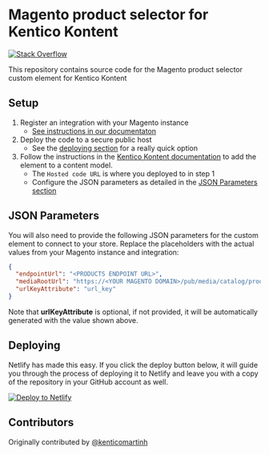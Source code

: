 # Magento product selector for Kentico Kontent

[![Stack Overflow](https://img.shields.io/badge/Stack%20Overflow-ASK%20NOW-FE7A16.svg?logo=stackoverflow&logoColor=white)](https://stackoverflow.com/tags/kentico-kontent)

This repository contains source code for the Magento product selector custom element for Kentico Kontent

## Setup

1. Register an integration with your Magento instance
    * [See instructions in our documentaton](https://docs.kontent.ai/tutorials/develop-apps/integrate/integrating-with-e-commerce-magento)
1. Deploy the code to a secure public host
    * See the [deploying section](#deploying) for a really quick option
1. Follow the instructions in the [Kentico Kontent documentation](https://docs.kontent.ai/tutorials/develop-apps/integrate/integrating-your-own-content-editing-features#a-3--displaying-a-custom-element-in-kentico-kontent) to add the element to a content model.
    * The `Hosted code URL` is where you deployed to in step 1
    * Configure the JSON parameters as detailed in the [JSON Parameters section](#json-parameters)

## JSON Parameters

You will also need to provide the following JSON parameters for the custom element to connect to your store. Replace the placeholders with the actual values from your Magento instance and integration:

```json
{
  "endpointUrl": "<PRODUCTS ENDPOINT URL>",
  "mediaRootUrl": "https://<YOUR MAGENTO DOMAIN>/pub/media/catalog/product",
  "urlKeyAttribute": "url_key"
}
```

Note that **urlKeyAttribute** is optional, if not provided, it will be automatically generated with the value shown above.

## Deploying

Netlify has made this easy. If you click the deploy button below, it will guide you through the process of deploying it to Netlify and leave you with a copy of the repository in your GitHub account as well.

[![Deploy to Netlify](https://www.netlify.com/img/deploy/button.svg)](https://app.netlify.com/start/deploy?repository=https://github.com/Kentico/cloud-custom-element-sample-magento)

## Contributors

Originally contributed by [@kenticomartinh](https://github.com/kenticomartinh)


